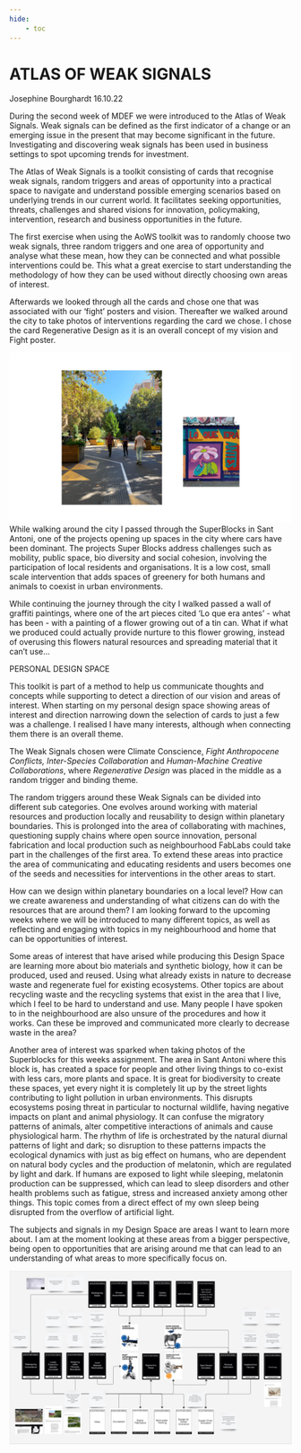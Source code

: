 ```yaml
---
hide:
    - toc
---
```


# ATLAS OF WEAK SIGNALS

Josephine Bourghardt 16.10.22

During the second week of MDEF we were introduced to the Atlas of Weak Signals. Weak signals can be defined as the first indicator of a change or an emerging issue in the present that may become significant in the future. Investigating and discovering weak signals has been used in business settings to spot upcoming trends for investment. 

The Atlas of Weak Signals is a toolkit consisting of cards that recognise weak signals, random triggers and areas of opportunity into a practical space to navigate and understand possible emerging scenarios based on underlying trends in our current world. It facilitates seeking opportunities, threats, challenges  and shared visions for innovation, policymaking, intervention, research and business opportunities in the future. 

The first exercise when using the AoWS toolkit was to randomly choose two weak signals, three random triggers and one area of opportunity and analyse what these mean, how they can be connected and what possible interventions could be. This what a great exercise to start understanding the methodology of how they can be used without directly choosing own areas of interest.

Afterwards we looked through all the cards and chose one that was associated with our ‘fight’ posters and vision. Thereafter we walked around the city to take photos of interventions regarding the card we chose. I chose the card Regenerative Design as it is an overall concept of my vision and Fight poster. 

![](../images/AoWS/regenerativepics.jpg)
While walking around the city I passed through the SuperBlocks in Sant Antoni, one of the projects opening up spaces in the city where cars have been dominant. The projects Super Blocks address challenges such as mobility, public space, bio diversity and social cohesion, involving the participation of local residents and organisations. It is a low cost, small scale intervention that adds spaces of greenery for both humans and animals to coexist in urban environments. 

While continuing the journey through the city I walked passed a wall of graffiti paintings, where one of the art pieces cited ‘Lo que era antes’ - what has been - with a painting of a flower growing out of a tin can. What if what we produced could actually provide nurture to this flower growing, instead of overusing this flowers natural resources and spreading material that it can’t use…

PERSONAL DESIGN SPACE

This toolkit is part of a method to help us communicate thoughts and concepts while supporting to detect a direction of our vision and areas of interest. When starting on my personal design space showing areas of interest and direction narrowing down the selection of cards to just a few was a challenge. I realised I have many interests, although when connecting them there is an overall theme. 

The Weak Signals chosen were Climate Conscience, *Fight Anthropocene Conflicts, Inter-Species Collaboration* and *Human-Machine Creative Collaborations*, where *Regenerative Design* was placed in the middle as a random trigger and binding theme. 

The random triggers around these Weak Signals can be divided into different sub categories. One evolves around working with material resources and production locally and reusability to design within planetary boundaries. This is prolonged into the area of collaborating with machines, questioning supply chains where open source innovation, personal fabrication and local production such as neighbourhood FabLabs could take part in the challenges of the first area. To extend these areas into practice the area of communicating and educating residents and users becomes one of the seeds and necessities for interventions in the other areas to start.

How can we design within planetary boundaries on a local level? How can we create awareness and understanding of what citizens can do with the resources that are around them? I am looking forward to the upcoming weeks where we will be introduced to many different topics, as well as reflecting and engaging with topics in my neighbourhood and home that can be opportunities of interest. 

Some areas of interest that have arised while producing this Design Space are learning more about bio materials and synthetic biology, how it can be produced, used and reused. Using what already exists in nature to decrease waste and regenerate fuel for existing ecosystems. Other topics are about recycling waste and the recycling systems that exist in the area that I live, which I feel to be hard to understand and use. Many people I have spoken to in the neighbourhood are also unsure of the procedures and how it works. Can these be improved and communicated more clearly to decrease waste in the area? 

Another area of interest was sparked when taking photos of the Superblocks for this weeks assignment. The area in Sant Antoni where this block is, has created a space for people and other living things to co-exist with less cars, more plants and space. It is great for biodiversity to create these spaces, yet every night it is completely lit up by the street lights contributing to light pollution in urban environments. This disrupts ecosystems posing threat in particular to nocturnal wildlife, having negative impacts on plant and animal physiology. It can confuse the migratory patterns of animals, alter competitive interactions of animals and cause physiological harm. The rhythm of life is orchestrated by the natural diurnal patterns of light and dark; so disruption to these patterns impacts the ecological dynamics with just as big effect on humans, who are dependent on natural body cycles and the production of melatonin, which are regulated by light and dark. If humans are exposed to light while sleeping, melatonin production can be suppressed, which can lead to sleep disorders and other health problems such as fatigue, stress and increased anxiety among other things. This topic comes from a direct effect of my own sleep being disrupted from the overflow of artificial light. 

The subjects and signals in my Design Space are areas I want to learn more about. I am at the moment looking at these areas from a bigger perspective, being open to opportunities that are arising around me that can lead to an understanding of what areas to more specifically focus on.

![](../images/AoWS/designspace.png)
